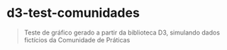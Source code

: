 d3-test-comunidades
===================
> Teste de gráfico gerado a partir da biblioteca D3, simulando dados fictícios da Comunidade de Práticas

